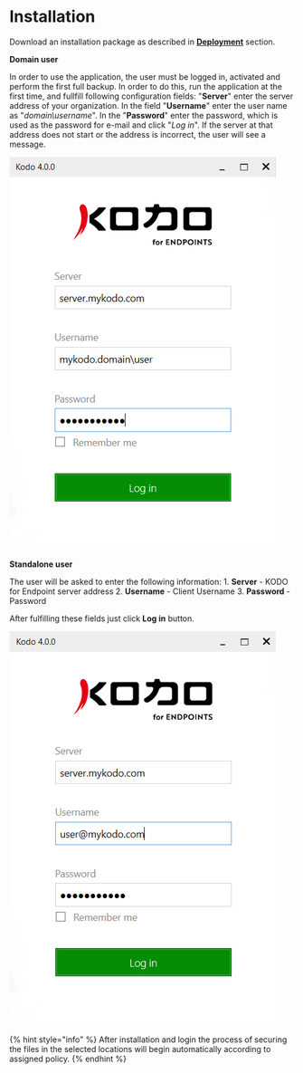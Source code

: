 # Installation

Download an installation package as described in [**Deployment**](../../management/client-deployment/) section.

**Domain user**

In order to use the application, the user must be logged in, activated and perform the first full backup. In order to do this, run the application at the first time, and fullfill following configuration fields: "**Server**" enter the server address of your organization. In the field "**Username**" enter the user name as "_domain\username_". In the "**Password**" enter the password, which is used as the password for e-mail and click "_Log in_". If the server at that address does not start or the address is incorrect, the user will see a message.

![](../../.gitbook/assets/kodologin.png)

**Standalone user**

The user will be asked to enter the following information: 1. **Server** - KODO for Endpoint server address 2. **Username** - Client Username 3. **Password** - Password

After fulfilling these fields just click **Log in** button.

![](../../.gitbook/assets/kodologinstandalone.png)

{% hint style="info" %}
After installation and login the process of securing the files in the selected locations will begin automatically according to assigned policy.
{% endhint %}


